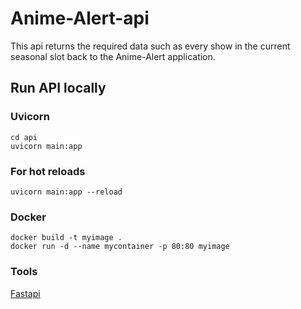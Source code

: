# Anime-Alert-api
This api returns the required data such as every show in the current seasonal slot back to the Anime-Alert application.


## Run API locally
### Uvicorn
```
cd api
uvicorn main:app
```

### For hot reloads
```
uvicorn main:app --reload
```

### Docker

```
docker build -t myimage .
docker run -d --name mycontainer -p 80:80 myimage
```

### Tools
[Fastapi](https://github.com/tiangolo/fastapi)
